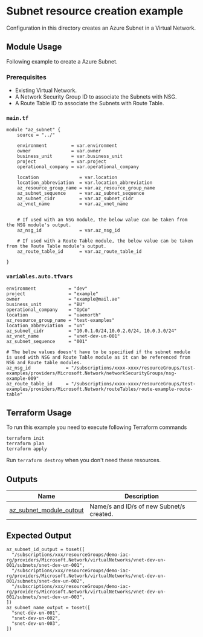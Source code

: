 <!-- BEGIN_TF_DOCS -->
# Subnet resource creation example

Configuration in this directory creates an Azure Subnet in a Virtual Network.

## Module Usage

Following example to create a Azure Subnet.

### Prerequisites
- Existing Virtual Network.
- A Network Security Group ID to associate the Subnets with NSG.
- A Route Table ID to associate the Subnets with Route Table.

### `main.tf`
```hcl
module "az_subnet" {
    source = "../"

    environment         = var.environment
    owner               = var.owner
    business_unit       = var.business_unit
    project             = var.project
    operational_company = var.operational_company

    location               = var.location
    location_abbreviation  = var.location_abbreviation
    az_resource_group_name = var.az_resource_group_name
    az_subnet_sequence     = var.az_subnet_sequence
    az_subnet_cidr         = var.az_subnet_cidr
    az_vnet_name           = var.az_vnet_name


    # If used with an NSG module, the below value can be taken from the NSG module's output.
    az_nsg_id              = var.az_nsg_id

    # If used with a Route Table module, the below value can be taken from the Route Table module's output.
    az_route_table_id      = var.az_route_table_id
    
}
```
### `variables.auto.tfvars`
```hcl
environment            = "dev"
project                = "example"
owner                  = "example@mail.ae"
business_unit          = "BU"
operational_company    = "OpCo"
location               = "uaenorth"
az_resource_group_name = "test-examples"
location_abbreviation  = "un"
az_subnet_cidr         = "10.0.1.0/24,10.0.2.0/24, 10.0.3.0/24"
az_vnet_name           = "vnet-dev-un-001"
az_subnet_sequence     = "001"

# The below values doesn't have to be specified if the subnet module is used with NSG and Route Table module as it can be referenced from NSG and Route table modules.
az_nsg_id             = "/subscriptions/xxxx-xxxx/resourceGroups/test-examples/providers/Microsoft.Network/networkSecurityGroups/nsg-example-009"
az_route_table_id     = "/subscriptions/xxxx-xxxx/resourceGroups/test-examples/providers/Microsoft.Network/routeTables/route-example-route-table"

```
## Terraform Usage

To run this example you need to execute following Terraform commands

```hcl
terraform init
terraform plan
terraform apply
```

Run `terraform destroy` when you don't need these resources.

## Outputs

| Name | Description |
|------|-------------|
| <a name="output_az_subnet_module_output"></a> [az\_subnet\_module\_output](#output\_[az\_subnet\_module\_output) | Name/s and ID/s of new Subnet/s created. |

## Expected Output

```
az_subnet_id_output = toset([
  "/subscriptions/xxx/resourceGroups/demo-iac-rg/providers/Microsoft.Network/virtualNetworks/vnet-dev-un-001/subnets/snet-dev-un-001",
  "/subscriptions/xxx/resourceGroups/demo-iac-rg/providers/Microsoft.Network/virtualNetworks/vnet-dev-un-001/subnets/snet-dev-un-002",
  "/subscriptions/xxx/resourceGroups/demo-iac-rg/providers/Microsoft.Network/virtualNetworks/vnet-dev-un-001/subnets/snet-dev-un-003",
])
az_subnet_name_output = toset([
  "snet-dev-un-001",
  "snet-dev-un-002",
  "snet-dev-un-003",
])
```
<!-- END_TF_DOCS -->
